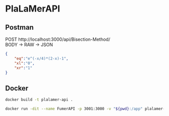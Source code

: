 # PlaLaMerAPI

## Postman

POST http://localhost:3000/api/Bisection-Method/  
BODY -> RAW -> JSON

```JSON
{
    "eq":"e^(-x/4)*(2-x)-1",
    "xl":"0",
    "xr":"1"
}
```

## Docker

```sh
docker build -t plalamer-api .
```

```sh
docker run -dit --name FumerAPI -p 3001:3000 -v "${pwd}:/app" plalamer-api
```

